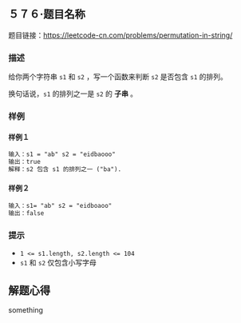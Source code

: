 ## ５７６·题目名称

题目链接：https://leetcode-cn.com/problems/permutation-in-string/

### 描述

给你两个字符串 `s1` 和 `s2` ，写一个函数来判断 `s2` 是否包含 `s1` 的排列。

换句话说，`s1` 的排列之一是 `s2` 的 **子串** 。

### 样例

#### 样例１

```markdown
输入：s1 = "ab" s2 = "eidbaooo"
输出：true
解释：s2 包含 s1 的排列之一 ("ba").
```

#### 样例２

```markdown
输入：s1= "ab" s2 = "eidboaoo"
输出：false
```

### 提示

- `1 <= s1.length, s2.length <= 104`
- `s1` 和 `s2` 仅包含小写字母

## 解题心得

something